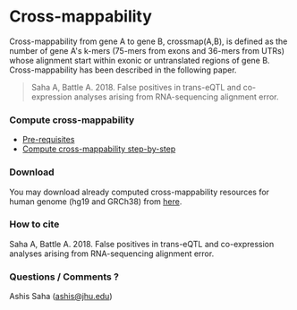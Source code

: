 # Cross-mappability

Cross-mappability from gene A to gene B, crossmap(A,B), is defined as the number of gene A's k-mers (75-mers from exons and 36-mers from UTRs) whose alignment start within exonic or untranslated regions of gene B. Cross-mappability has been described in the following paper.

> Saha A,  Battle A. 2018. False positives in trans-eQTL and co-expression analyses arising from RNA-sequencing alignment error.

### Compute cross-mappability
* [Pre-requisites](https://github.com/battle-lab/crossmap/blob/master/prerequisites.md)
* [Compute cross-mappability step-by-step](master/compute_crossmap.md)

### Download 
You may download already computed cross-mappability resources for human genome (hg19 and GRCh38) from [here](http://bit.ly/mappability).

### How to cite
Saha A,  Battle A. 2018. False positives in trans-eQTL and co-expression analyses arising from RNA-sequencing alignment error.

### Questions / Comments ?
Ashis Saha (ashis@jhu.edu)
